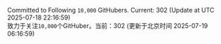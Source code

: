 Committed to Following `10,000` GitHubers. Current: <!-- FOLLOWING_COUNT -->302<!-- FOLLOWING_COUNT --> (Update at UTC <!-- LAST_UPDATED -->2025-07-18 22:16:59<!-- LAST_UPDATED -->)<br>
致力于关注`10,000`个GitHuber。当前：<!-- FOLLOWING_COUNT -->302<!-- FOLLOWING_COUNT --> (更新于北京时间 <!-- LAST_UPDATED_CST -->2025-07-19 06:16:59<!-- LAST_UPDATED_CST -->)
